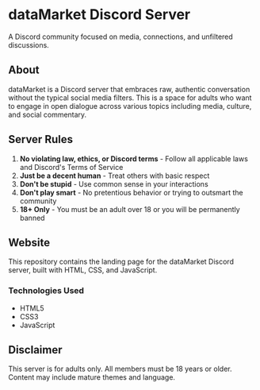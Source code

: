 # dataMarket Discord Server

A Discord community focused on media, connections, and unfiltered discussions.

## About

dataMarket is a Discord server that embraces raw, authentic conversation without the typical social media filters. This is a space for adults who want to engage in open dialogue across various topics including media, culture, and social commentary.

## Server Rules

1. **No violating law, ethics, or Discord terms** - Follow all applicable laws and Discord's Terms of Service
2. **Just be a decent human** - Treat others with basic respect
3. **Don't be stupid** - Use common sense in your interactions
4. **Don't play smart** - No pretentious behavior or trying to outsmart the community
5. **18+ Only** - You must be an adult over 18 or you will be permanently banned

## Website

This repository contains the landing page for the dataMarket Discord server, built with HTML, CSS, and JavaScript.

### Technologies Used
- HTML5
- CSS3
- JavaScript

## Disclaimer

This server is for adults only. All members must be 18 years or older. Content may include mature themes and language.